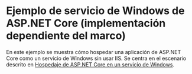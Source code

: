 # <a name="aspnet-core-windows-service-sample-framework-dependent-deployment"></a>Ejemplo de servicio de Windows de ASP.NET Core (implementación dependiente del marco)

En este ejemplo se muestra cómo hospedar una aplicación de ASP.NET Core como un servicio de Windows sin usar IIS. Se centra en el escenario descrito en [Hospedaje de ASP.NET Core en un servicio de Windows](https://docs.microsoft.com/aspnet/core/host-and-deploy/windows-service).
